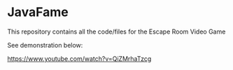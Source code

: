 # JavaFame

This repository contains all the code/files for the Escape Room Video Game

See demonstration below:

https://www.youtube.com/watch?v=QiZMrhaTzcg
